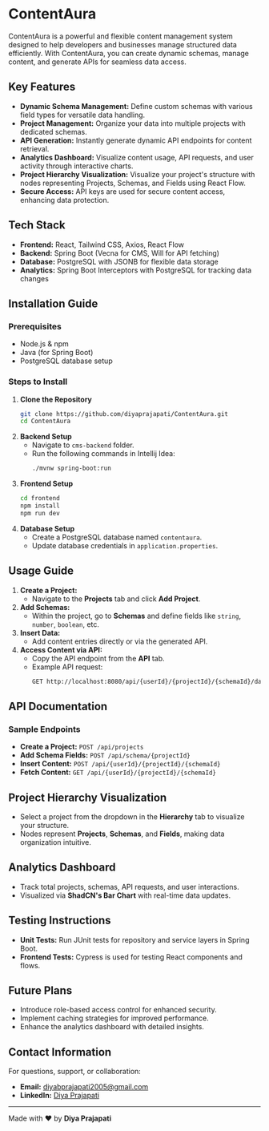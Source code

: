 # ContentAura

ContentAura is a powerful and flexible content management system designed to help developers and businesses manage structured data efficiently. With ContentAura, you can create dynamic schemas, manage content, and generate APIs for seamless data access.

## Key Features
- **Dynamic Schema Management:** Define custom schemas with various field types for versatile data handling.
- **Project Management:** Organize your data into multiple projects with dedicated schemas.
- **API Generation:** Instantly generate dynamic API endpoints for content retrieval.
- **Analytics Dashboard:** Visualize content usage, API requests, and user activity through interactive charts.
- **Project Hierarchy Visualization:** Visualize your project's structure with nodes representing Projects, Schemas, and Fields using React Flow.
- **Secure Access:** API keys are used for secure content access, enhancing data protection.

## Tech Stack
- **Frontend:** React, Tailwind CSS, Axios, React Flow
- **Backend:** Spring Boot (Vecna for CMS, Will for API fetching)
- **Database:** PostgreSQL with JSONB for flexible data storage
- **Analytics:** Spring Boot Interceptors with PostgreSQL for tracking data changes

## Installation Guide
### Prerequisites
- Node.js & npm
- Java (for Spring Boot)
- PostgreSQL database setup

### Steps to Install
1. **Clone the Repository**
   ```bash
   git clone https://github.com/diyaprajapati/ContentAura.git
   cd ContentAura
   ```
2. **Backend Setup**
   - Navigate to `cms-backend` folder.
   - Run the following commands in Intellij Idea:
     ```bash
     ./mvnw spring-boot:run
     ```
3. **Frontend Setup**
   ```bash
   cd frontend
   npm install
   npm run dev
   ```
4. **Database Setup**
   - Create a PostgreSQL database named `contentaura`.
   - Update database credentials in `application.properties`.

## Usage Guide
1. **Create a Project:**
   - Navigate to the **Projects** tab and click **Add Project**.
2. **Add Schemas:**
   - Within the project, go to **Schemas** and define fields like `string`, `number`, `boolean`, etc.
3. **Insert Data:**
   - Add content entries directly or via the generated API.
4. **Access Content via API:**
   - Copy the API endpoint from the **API** tab.
   - Example API request:
     ```bash
     GET http://localhost:8080/api/{userId}/{projectId}/{schemaId}/data
     ```

## API Documentation
### Sample Endpoints
- **Create a Project:** `POST /api/projects`
- **Add Schema Fields:** `POST /api/schema/{projectId}`
- **Insert Content:** `POST /api/{userId}/{projectId}/{schemaId}`
- **Fetch Content:** `GET /api/{userId}/{projectId}/{schemaId}`

## Project Hierarchy Visualization
- Select a project from the dropdown in the **Hierarchy** tab to visualize your structure.
- Nodes represent **Projects**, **Schemas**, and **Fields**, making data organization intuitive.

## Analytics Dashboard
- Track total projects, schemas, API requests, and user interactions.
- Visualized via **ShadCN's Bar Chart** with real-time data updates.

## Testing Instructions
- **Unit Tests:** Run JUnit tests for repository and service layers in Spring Boot.
- **Frontend Tests:** Cypress is used for testing React components and flows.

## Future Plans
- Introduce role-based access control for enhanced security.
- Implement caching strategies for improved performance.
- Enhance the analytics dashboard with detailed insights.

## Contact Information
For questions, support, or collaboration:
- **Email:** diyabprajapati2005@gmail.com
- **LinkedIn:** [Diya Prajapati](www.linkedin.com/in/diya-prajapati-453858267)

---
Made with ❤️ by **Diya Prajapati**

